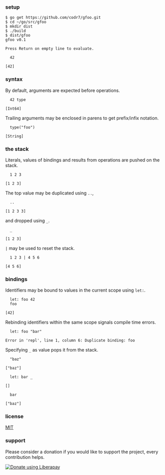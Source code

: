 ### setup

```
$ go get https://github.com/codr7/gfoo.git
$ cd ~/go/src/gfoo
$ mkdir dist
$ ./build
$ dist/gfoo
gfoo v0.1

Press Return on empty line to evaluate.

  42

[42]
```

### syntax
By default, arguments are expected before operations.

```
  42 type

[Int64]
```

Trailing arguments may be enclosed in parens to get prefix/infix notation.

```
  type("foo")

[String]
```

### the stack
Literals, values of bindings and results from operations are pushed on the stack.

```
  1 2 3

[1 2 3]
```

The top value may be duplicated using `..`,

```
  ..
  
[1 2 3 3]
```

and dropped using `_`.

```
  _
  
[1 2 3]
```

`|` may be used to reset the stack.

```
  1 2 3 | 4 5 6

[4 5 6]
```

### bindings
Identifiers may be bound to values in the current scope using `let:`.

```
  let: foo 42
  foo

[42]
```

Rebinding identifiers within the same scope signals compile time errors.

```
  let: foo "bar"

Error in 'repl', line 1, column 6: Duplicate binding: foo
```

Specifying `_` as value pops it from the stack.

```
  "baz"
  
["baz"]

  let: bar _

[]

  bar

["baz"]
```

### license
[MIT](https://github.com/codr7/gfoo/blob/master/LICENSE.txt)

### support
Please consider a donation if you would like to support the project, every contribution helps.

<a href="https://liberapay.com/codr7/donate"><img alt="Donate using Liberapay" src="https://liberapay.com/assets/widgets/donate.svg"></a>